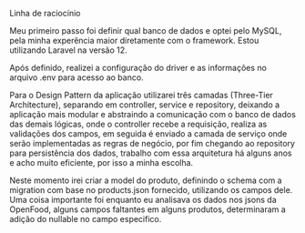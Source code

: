 Linha de raciocínio

Meu primeiro passo foi definir qual banco de dados e optei pelo MySQL, pela minha experência maior diretamente com o framework. Estou utilizando Laravel na versão 12.

Após definido, realizei a configuração do driver e as informações no arquivo .env para acesso ao banco.

Para o Design Pattern da aplicação utilizarei três camadas (Three-Tier Architecture), separando em controller, service e repository, deixando a aplicação mais modular e abstraindo a comunicação com o banco de dados das demais lógicas, onde o controller recebe a requisição, realiza as validações dos campos, em seguida é enviado a camada de serviço onde serão implementadas as regras de negócio, por fim chegando ao repository para persistência dos dados, trabalho com essa arquitetura há alguns anos e acho muito eficiente, por isso a minha escolha.

Neste momento irei criar a model do produto, definindo o schema com a migration com base no products.json fornecido, utilizando os campos dele. Uma coisa importante foi enquanto eu analisava os dados nos jsons da OpenFood, alguns campos faltantes em alguns produtos, determinaram a adição do nullable no campo especifico.